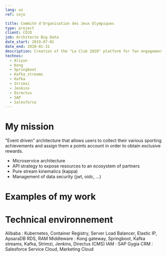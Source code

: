 ```yaml
---
lang: us
ref: cojo

title: Commité d'Organisation des Jeux Olympiques
type: project
client: COJO
job: Architecte Big Data 
date_start: 2019-07-01
date_end: 2020-01-31
description: Creation of the "Le Club 2020" platform for fan engagement around the Olympic Games.
technos:
  - Aliyun
  - Kong
  - Springboot
  - Kafka_streams
  - Kafka
  - Strimzi
  - Jenkins
  - Directus
  - SAP
  - Salesforce
---
```

# My mission

"Event driven" architecture that allows users to collect their various sporting achievements and assign them a points account in order to obtain exclusive rewards.
- Microservice architecture
- API strategy to expose resources to an ecosystem of partners
- Pure stream kinematics (kappa)
- Management of data security (jwt, oidc, ...)

# Examples of my work

# Technical environnement
Alibaba : Kubernetes, Container Registry, Server Load Balancer, Elastic IP, ApsaraDB RDS, RAM
Middleware : Kong gateway, Springboot, Kafka streams, Kafka, Strimzi, Jenkins, Directus (CMS)
IAM : SAP Gygia
CRM : Salesforce Service Cloud, Marketing Cloud